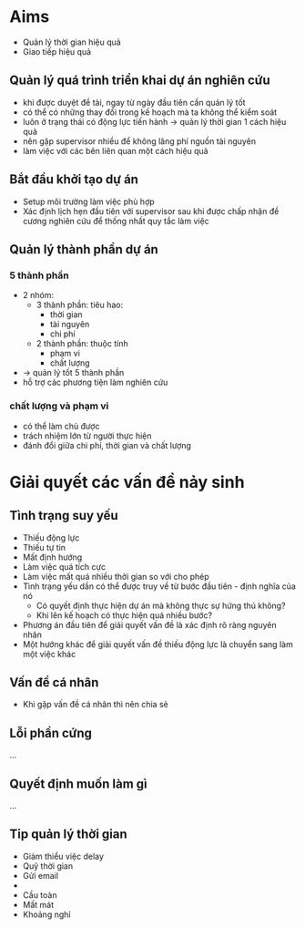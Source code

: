 # Aims

- Quản lý thời gian hiệu quả
- Giao tiếp hiệu quả

## Quản lý quá trình triển khai dự án nghiên cứu

- khi được duyệt đề tài, ngay từ ngày đầu tiên cần quản lý tốt
- có thể có những thay đổi trong kế hoạch mà ta không thể kiểm soát
- luôn ở trạng thái có động lực tiến hành
  &rarr; quản lý thời gian 1 cách hiệu quả
- nên gặp supervisor nhiều để không lãng phí nguồn tài nguyên
- làm việc với các bên liên quan một cách hiệu quả

## Bắt đầu khởi tạo dự án

- Setup môi trường làm việc phù hợp
- Xác định lịch hẹn đầu tiên với supervisor sau khi được chấp nhận đề cương nghiên cứu để thống nhất quy tắc làm việc

## Quản lý thành phần dự án

### 5 thành phần

- 2 nhóm:
  - 3 thành phần: tiêu hao:
    - thời gian
    - tài nguyên
    - chi phí
  - 2 thành phần: thuộc tính
    - phạm vi
    - chất lượng
- &rarr; quản lý tốt 5 thành phần
- hỗ trợ các phương tiện làm nghiên cứu

### chất lượng và phạm vi

- có thể làm chủ được
- trách nhiệm lớn từ người thực hiện
- đánh đổi giữa chi phí, thời gian và chất lượng

# Giải quyết các vấn đề nảy sinh

## Tình trạng suy yếu

- Thiếu động lực
- Thiếu tự tin
- Mất định hướng
- Làm việc quá tích cực
- Làm việc mất quá nhiều thời gian so với cho phép
- Tình trạng yếu dần có thể được truy về từ bước đầu tiên - định nghĩa của nó
  - Có quyết định thực hiện dự án mà không thực sự hứng thú không?
  - Khi lên kế hoạch có thực hiện quá nhiều bước?
- Phương án đầu tiên để giải quyết vấn đề là xác định rõ ràng nguyên nhân
- Một hướng khác để giải quyết vấn đề thiếu động lực là chuyển sang làm một việc khác

## Vấn đề cá nhân

- Khi gặp vấn đề cá nhân thì nên chia sẻ

## Lỗi phần cứng

...

## Quyết định muốn làm gì

...

## Tip quản lý thời gian

- Giảm thiểu việc delay
- Quỹ thời gian
- Gửi email
-
- Cầu toàn
- Mất mát
- Khoảng nghỉ
